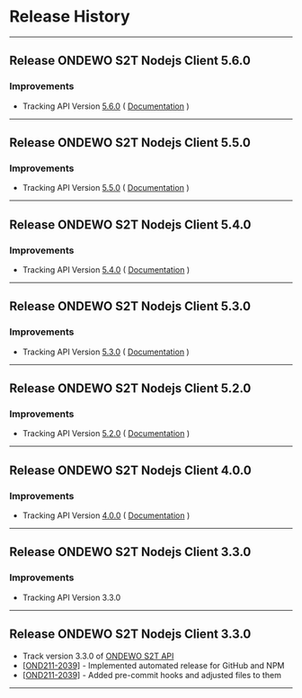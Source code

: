 # Release History

***************** 
## Release ONDEWO S2T Nodejs Client 5.6.0 
 
### Improvements 
 * Tracking API Version [5.6.0](https://github.com/ondewo/ondewo-s2t-api/releases/tag/5.6.0) ( [Documentation](https://ondewo.github.io/ondewo-s2t-api/) ) 


***************** 
## Release ONDEWO S2T Nodejs Client 5.5.0 
 
### Improvements 
 * Tracking API Version [5.5.0](https://github.com/ondewo/ondewo-s2t-api/releases/tag/5.5.0) ( [Documentation](https://ondewo.github.io/ondewo-s2t-api/) ) 


***************** 
## Release ONDEWO S2T Nodejs Client 5.4.0 
 
### Improvements 
 * Tracking API Version [5.4.0](https://github.com/ondewo/ondewo-s2t-api/releases/tag/5.4.0) ( [Documentation](https://ondewo.github.io/ondewo-s2t-api/) ) 


***************** 
## Release ONDEWO S2T Nodejs Client 5.3.0 
 
### Improvements 
 * Tracking API Version [5.3.0](https://github.com/ondewo/ondewo-s2t-api/releases/tag/5.3.0) ( [Documentation](https://ondewo.github.io/ondewo-s2t-api/) ) 


***************** 
## Release ONDEWO S2T Nodejs Client 5.2.0 
 
### Improvements 
 * Tracking API Version [5.2.0](https://github.com/ondewo/ondewo-s2t-api/releases/tag/5.2.0) ( [Documentation](https://ondewo.github.io/ondewo-s2t-api/) ) 


***************** 
## Release ONDEWO S2T Nodejs Client 4.0.0 
 
### Improvements 
 * Tracking API Version [4.0.0](https://github.com/ondewo/ondewo-s2t-api/releases/tag/4.0.0) ( [Documentation](https://ondewo.github.io/ondewo-s2t-api/) ) 


***************** 
## Release ONDEWO S2T Nodejs Client 3.3.0 
 
### Improvements 
 * Tracking API Version 3.3.0 

*****************

## Release ONDEWO S2T Nodejs Client 3.3.0

* Track version 3.3.0 of [ONDEWO S2T API](https://github.com/ondewo/ondewo-s2t-api/releases/3.3.0)
* [[OND211-2039]](https://ondewo.atlassian.net/browse/OND211-2039) - Implemented automated release for GitHub and NPM
* [[OND211-2039]](https://ondewo.atlassian.net/browse/OND211-2039) - Added pre-commit hooks and adjusted files to them

*****************
